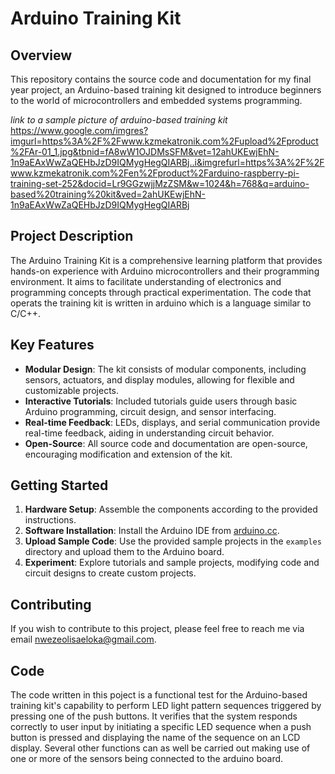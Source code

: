 # Arduino Training Kit

## Overview

This repository contains the source code and documentation for my final year project, an Arduino-based training kit designed to introduce beginners to the world of microcontrollers and embedded systems programming.

*link to a sample picture of arduino-based  training kit* https://www.google.com/imgres?imgurl=https%3A%2F%2Fwww.kzmekatronik.com%2Fupload%2Fproduct%2FAr-01_1.jpg&tbnid=fA8wW1OJDMsSFM&vet=12ahUKEwjEhN-1n9aEAxWwZaQEHbJzD9IQMygHegQIARBj..i&imgrefurl=https%3A%2F%2Fwww.kzmekatronik.com%2Fen%2Fproduct%2Farduino-raspberry-pi-training-set-252&docid=Lr9GGzwjjMzZSM&w=1024&h=768&q=arduino-based%20training%20kit&ved=2ahUKEwjEhN-1n9aEAxWwZaQEHbJzD9IQMygHegQIARBj

## Project Description

The Arduino Training Kit is a comprehensive learning platform that provides hands-on experience with Arduino microcontrollers and their programming environment. It aims to facilitate understanding of electronics and programming concepts through practical experimentation.
The code that operats the training kit is written in arduino which is a language similar to C/C++.

## Key Features

- **Modular Design**: The kit consists of modular components, including sensors, actuators, and display modules, allowing for flexible and customizable projects.
- **Interactive Tutorials**: Included tutorials guide users through basic Arduino programming, circuit design, and sensor interfacing.
- **Real-time Feedback**: LEDs, displays, and serial communication provide real-time feedback, aiding in understanding circuit behavior.
- **Open-Source**: All source code and documentation are open-source, encouraging modification and extension of the kit.

## Getting Started

1. **Hardware Setup**: Assemble the components according to the provided instructions.
2. **Software Installation**: Install the Arduino IDE from [arduino.cc](https://www.arduino.cc/en/software).
3. **Upload Sample Code**: Use the provided sample projects in the `examples` directory and upload them to the Arduino board.
4. **Experiment**: Explore tutorials and sample projects, modifying code and circuit designs to create custom projects.

## Contributing

If you wish to contribute to this project, please feel free to reach me via email nwezeolisaeloka@gmail.com.

## Code
The code written in this poject is a functional test for the Arduino-based training kit's capability to perform LED light pattern sequences triggered by pressing one of the push buttons. It verifies that the system responds correctly to user input by initiating a specific LED sequence when a push button is pressed and displaying the name of the sequence on an LCD display.
Several other functions can as well be carried out making use of one or more of the sensors being connected to the arduino board.




